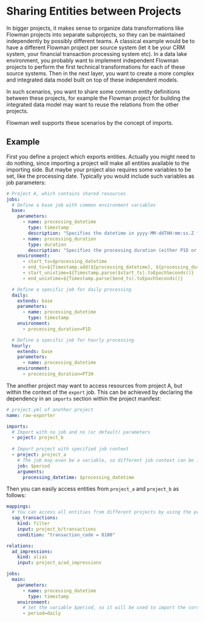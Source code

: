 # Sharing Entities between Projects

In bigger projects, it makes sense to organize data transformations like Flowman projects into separate subprojects,
so they can be maintained independently by possibly different teams. A classical example would be to have a different
Flowman project per source system (let it be your CRM system, your financial transaction processing system etc).
In a data lake environment, you probably want to implement independent Flowman projects to perform the first
technical transformations for each of these source systems. Then in the next layer, you want to create a more
complex and integrated data model built on top of these independent models.

In such scenarios, you want to share some common entity definitions between these projects, for example the Flowman
project for building the integrated data model may want to reuse the relations from the other projects. 

Flowman well supports these scenarios by the concept of imports.

## Example

First you define a project which exports entities. Actually you might need to do nothing, since importing a project
will make all entities available to the importing side. But maybe your project also requires some variables to be
set, like the processing date. Typically you would include such variables as job parameters: 
```yaml
# Project A, which contains shared resources 
jobs:
  # Define a base job with common environment variables  
  base:
    parameters:
      - name: processing_datetime
        type: timestamp
        description: "Specifies the datetime in yyyy-MM-ddTHH:mm:ss.Z for which the result will be generated"
      - name: processing_duration
        type: duration
        description: "Specifies the processing duration (either P1D or PT1H)"
    environment:
      - start_ts=$processing_datetime
      - end_ts=${Timestamp.add(${processing_datetime}, ${processing_duration})}
      - start_unixtime=${Timestamp.parse($start_ts).toEpochSeconds()}
      - end_unixtime=${Timestamp.parse($end_ts).toEpochSeconds()}

  # Define a specific job for daily processing
  daily:
    extends: base  
    parameters:
      - name: processing_datetime
        type: timestamp
    environment:
      - processing_duration=P1D 

  # Define a specific job for hourly processing
  hourly:
    extends: base
    parameters:
      - name: processing_datetime
    environment:
      - processing_duration=PT1H
```

The another project may want to access resources from project A, but within the context of the `export` job. This
can be achieved by declaring the dependency in an `imports` section within the project manifest:

```yaml
# project.yml of another project
name: raw-exporter

imports:
  # Import with no job and no (or default) parameters
  - poject: project_b
    
  # Import project with specified job context
  - project: project_a
    # The job may even be a variable, so different job context can be imported
    job: $period
    arguments:
      processing_datetime: $processing_datetime
```
Then you can easily access entities from `project_a` and `project_b` as follows:

```yaml
mappings:
  # You can access all entities from different projects by using the project name followed by a slash ("/")  
  sap_transactions:
    kind: filter
    input: project_b/transactions
    condition: "transaction_code = 8100"

relations:
  ad_impressions:
    kind: alias
    input: project_a/ad_impressions

jobs:
  main:
    parameters:
      - name: processing_datetime
        type: timestamp
    environment:
      # Set the variable $period, so it will be used to import the correct job
      - period=daily
```
